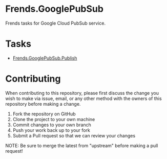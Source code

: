 # Frends.GooglePubSub

Frends tasks for Google Cloud PubSub service.

# Tasks

- [Frends.GooglePubSub.Publish](Frends.GooglePubSub.Publish/README.md)

# Contributing
When contributing to this repository, please first discuss the change you wish to make via issue, email, or any other method with the owners of this repository before making a change.

1. Fork the repository on GitHub
2. Clone the project to your own machine
3. Commit changes to your own branch
4. Push your work back up to your fork
5. Submit a Pull request so that we can review your changes

NOTE: Be sure to merge the latest from "upstream" before making a pull request!

